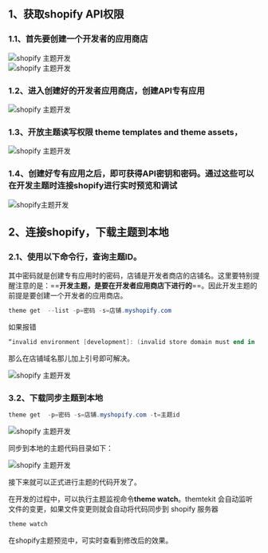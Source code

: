 ## 1、获取shopify API权限

### 1.1、首先要创建一个开发者的应用商店

![shopify 主题开发](/assets/2021-04-25_162045.png)  
![shopify 主题开发](/assets/2021-04-25_162211.png)

### 1.2、进入创建好的开发者应用商店，创建API专有应用

![shopify 主题开发](/assets/2021-04-25_162611.png)

### 1.3、开放主题读写权限 theme templates and theme assets，

![shopify 主题开发](/assets/2021-04-25_163152.png)

### 1.4、创建好专有应用之后，即可获得API密钥和密码。通过这些可以在开发主题时连接shopify进行实时预览和调试

![shopify主题开发](/assets/2021-04-25_163404.png)

## 2、连接shopify，下载主题到本地

### 2.1、使用以下命令行，查询主题ID。

其中密码就是创建专有应用时的密码，店铺是开发者商店的店铺名。这里要特别提醒注意的是：==**开发主题，是要在开发者应用商店下进行的**==。因此开发主题的前提是要创建一个开发者的应用商店。

```Powershell
theme get  --list -p=密码 -s=店铺.myshopify.com
```

如果报错

```Powershell
“invalid environment [development]: (invalid store domain must end in '.myshopify.com')”
```

那么在店铺域名那儿加上引号即可解决。

![shopify 主题开发](/assets/2021-04-25_173024.png)

### 3.2、下载同步主题到本地

```Powershell
theme get  -p=密码 -s=店铺.myshopify.com -t=主题id
```

![shopify 主题开发](/assets/2021-04-25_175427.png)

同步到本地的主题代码目录如下：

![shopify 主题开发](/assets/2021-04-25_175551.png)

接下来就可以正式进行主题的代码开发了。

在开发的过程中，可以执行主题监视命令**theme watch**。themtekit 会自动监听文件的变更，如果文件变更则就会自动将代码同步到 shopify 服务器

```Powershell
theme watch
```

在shopify主题预览中，可实时查看到修改后的效果。

